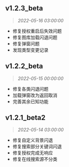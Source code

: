 ## v1.2.3_beta
> *2022-05-16 03:00:00*
- 修复授权重启后失效问题
- 修复图库加载闪退问题
- 修复弹窗问题
- 发现类型变更记录

## v1.2.2_beta
> *2022-05-15 00:00:00*
- 修复各类闪退问题
- 加载弹窗改为返回取消
- 完善其余已知功能

## v1.2.1_beta2
> *2022-05-14 03:00:00*
- 修复自定义背景闪退
- 修复搜索部分关键词闪退
- 修复授权完成无响应
- 修复在线搜索源不分类
